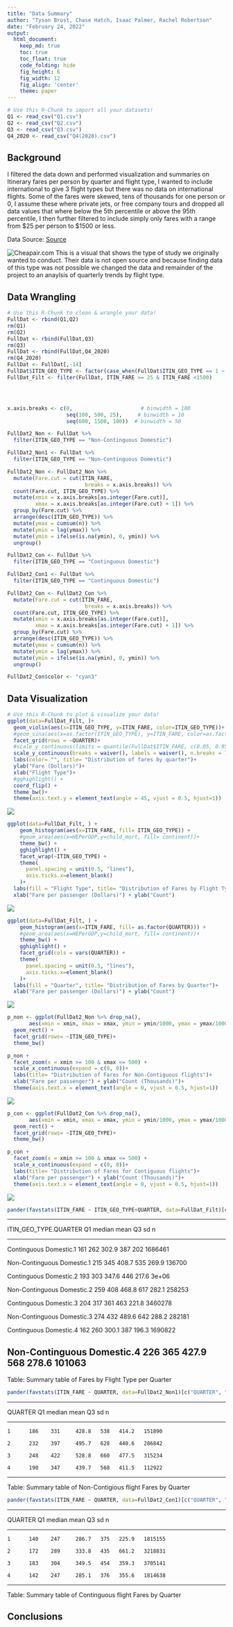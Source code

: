```yaml
---
title: "Data Summary"
author: "Tyson Brost, Chase Hatch, Isaac Palmer, Rachel Robertson"
date: "February 24, 2022"
output:
  html_document:  
    keep_md: true
    toc: true
    toc_float: true
    code_folding: hide
    fig_height: 6
    fig_width: 12
    fig_align: 'center'
    theme: paper
---
```







```r
# Use this R-Chunk to import all your datasets!
Q1 <- read_csv("Q1.csv")
Q2 <- read_csv("Q2.csv")
Q3 <- read_csv("Q3.csv")
Q4_2020 <- read_csv("Q4(2020).csv")
```

## Background

I filtered the data down and performed visualization and summaries on Itinerary fares per person by quarter and flight type, I wanted to include international to give 3 flight types but there was no data on international flights. Some of the fares were skewed, tens of thousands for one person or 0, I assume these where private jets, or free company tours and dropped all data values that where below the 5th percentile or above the 95th percentile, I then further filtered to include simply only fares with a range from \$25 per person to \$1500 or less.

Data Source:
[Source](https://www.transtats.bts.gov/DL_SelectFields.asp?gnoyr_VQ=FKF&QO_fu146_anzr=b4vtv0%20n0q%20Qr56v0n6v10%20f748rB)

![Cheapair.com](Desired_Study.png)
This is a visual that shows the type of study we originally wanted to conduct. Their data is not open source and because finding data of this type was not possible we changed the data and remainder of the project to an anaylsis of quarterly trends by flight type.

## Data Wrangling


```r
# Use this R-Chunk to clean & wrangle your data!
FullDat <- rbind(Q1,Q2)
rm(Q1)
rm(Q2)
FullDat <- rbind(FullDat,Q3)
rm(Q3)
FullDat <- rbind(FullDat,Q4_2020)
rm(Q4_2020)
FullDat <- FullDat[,-14]
FullDat$ITIN_GEO_TYPE <- factor(case_when(FullDat$ITIN_GEO_TYPE == 1 ~ "Non-Continguous Domestic", FullDat$ITIN_GEO_TYPE == 2 ~ "Continguous Domestic"))
FullDat_Filt <- filter(FullDat, ITIN_FARE >= 25 & ITIN_FARE <1500)




x.axis.breaks <- c(0,                      # binwidth = 100
                   seq(100, 500, 25),     # binwidth = 10
                   seq(600, 1500, 100))  # binwidth = 50

FullDat2_Non <- FullDat %>%
  filter(ITIN_GEO_TYPE == "Non-Continguous Domestic")

FullDat2_Non1 <- FullDat %>%
  filter(ITIN_GEO_TYPE == "Non-Continguous Domestic")

FullDat2_Non <- FullDat2_Non %>%
  mutate(Fare.cut = cut(ITIN_FARE,
                         breaks = x.axis.breaks)) %>%
  count(Fare.cut, ITIN_GEO_TYPE) %>%
  mutate(xmin = x.axis.breaks[as.integer(Fare.cut)],
         xmax = x.axis.breaks[as.integer(Fare.cut) + 1]) %>%
  group_by(Fare.cut) %>%
  arrange(desc(ITIN_GEO_TYPE)) %>%
  mutate(ymax = cumsum(n)) %>%
  mutate(ymin = lag(ymax)) %>%
  mutate(ymin = ifelse(is.na(ymin), 0, ymin)) %>%
  ungroup()

FullDat2_Con <- FullDat %>%
  filter(ITIN_GEO_TYPE == "Continguous Domestic")

FullDat2_Con1 <- FullDat %>%
  filter(ITIN_GEO_TYPE == "Continguous Domestic")

FullDat2_Con <- FullDat2_Con %>%
  mutate(Fare.cut = cut(ITIN_FARE,
                         breaks = x.axis.breaks)) %>%
  count(Fare.cut, ITIN_GEO_TYPE) %>%
  mutate(xmin = x.axis.breaks[as.integer(Fare.cut)],
         xmax = x.axis.breaks[as.integer(Fare.cut) + 1]) %>%
  group_by(Fare.cut) %>%
  arrange(desc(ITIN_GEO_TYPE)) %>%
  mutate(ymax = cumsum(n)) %>%
  mutate(ymin = lag(ymax)) %>%
  mutate(ymin = ifelse(is.na(ymin), 0, ymin)) %>%
  ungroup()

FullDat2_Con$color <- "cyan3"
```

## Data Visualization


```r
# Use this R-Chunk to plot & visualize your data!
ggplot(data=FullDat_Filt, )+
  geom_violin(aes(x=ITIN_GEO_TYPE, y=ITIN_FARE, color=ITIN_GEO_TYPE))+
  #geom_sina(aes(x=as.factor(ITIN_GEO_TYPE), y=ITIN_FARE, color=as.factor(ITIN_GEO_TYPE)),alpha=0.15)+
  facet_grid(rows = ~QUARTER)+
  #scale_y_continuous(limits = quantile(FullDat$ITIN_FARE, c(0.05, 0.95)))+
  scale_y_continuous(breaks = waiver(), labels = waiver(), n.breaks = 7)+
  labs(color= "", title= "Distribution of fares by quarter")+ 
  ylab("Fare (Dollars)")+
  xlab("Flight Type")+
  #gghighlight() +
  coord_flip() +
  theme_bw()+
  theme(axis.text.y = element_text(angle = 45, vjust = 0.5, hjust=1))
```

![](DataSummary_files/figure-html/plot_data-1.png)<!-- -->



```r
ggplot(data=FullDat_Filt, ) +
    geom_histogram(aes(x=ITIN_FARE, fill= ITIN_GEO_TYPE)) +
    #geom_area(aes(x=HEPerGDP,y=child_mort, fill= continent))+
    theme_bw() +
    gghighlight() +
    facet_wrap(~ITIN_GEO_TYPE) +
    theme(
      panel.spacing = unit(0.5, "lines"),
      axis.ticks.x=element_blank()
    )+ 
  labs(fill = "Flight Type", title= "Distribution of Fares by Flight Type")+ 
  xlab("Fare per passenger (Dollars)") + ylab("Count")
```

![](DataSummary_files/figure-html/unnamed-chunk-2-1.png)<!-- -->


```r
ggplot(data=FullDat_Filt, ) +
    geom_histogram(aes(x=ITIN_FARE, fill= as.factor(QUARTER))) +
    #geom_area(aes(x=HEPerGDP,y=child_mort, fill= continent))+
    theme_bw() +
    gghighlight() +
    facet_grid(cols = vars(QUARTER)) +
    theme(
      panel.spacing = unit(0.5, "lines"),
      axis.ticks.x=element_blank()
    )+ 
  labs(fill = "Quarter", title= "Distribution of Fares by Quarter")+ 
  xlab("Fare per passenger (Dollars)") + ylab("Count")
```

![](DataSummary_files/figure-html/unnamed-chunk-3-1.png)<!-- -->


```r
p_non <- ggplot(FullDat2_Non %>% drop_na(),
       aes(xmin = xmin, xmax = xmax, ymin = ymin/1000, ymax = ymax/1000)) +
  geom_rect() +
  facet_grid(rows= ~ITIN_GEO_TYPE)+
  theme_bw()

p_non + 
  facet_zoom(x = xmin >= 100 & xmax <= 500) +
  scale_x_continuous(expand = c(0, 0))+
  labs(title= "Distribution of Fares for Non-Contiguous flights")+ 
  xlab("Fare per passenger") + ylab("Count (Thousands)")+
  theme(axis.text.x = element_text(angle = 0, vjust = 0.5, hjust=1))
```

![](DataSummary_files/figure-html/unnamed-chunk-4-1.png)<!-- -->


```r
p_con <- ggplot(FullDat2_Con %>% drop_na(),
       aes(xmin = xmin, xmax = xmax, ymin = ymin/1000, ymax = ymax/1000)) +
  geom_rect() +
  facet_grid(rows= ~ITIN_GEO_TYPE)+
  theme_bw()

p_con + 
  facet_zoom(x = xmin >= 100 & xmax <= 500) +
  scale_x_continuous(expand = c(0, 0))+
  labs(title= "Distribution of Fares for Contiguous flights")+ 
  xlab("Fare per passenger") + ylab("Count (Thousands)")+
  theme(axis.text.x = element_text(angle = 0, vjust = 0.5, hjust=1))
```

![](DataSummary_files/figure-html/unnamed-chunk-5-1.png)<!-- -->



```r
pander(favstats(ITIN_FARE ~ ITIN_GEO_TYPE+QUARTER, data=FullDat_Filt)[c("ITIN_GEO_TYPE.QUARTER", "Q1","median", "mean","Q3", "sd","n")], caption= "Summary table of Fares by Flight Type per Quarter")
```


---------------------------------------------------------------------------
   ITIN_GEO_TYPE.QUARTER      Q1    median   mean    Q3     sd        n    
---------------------------- ----- -------- ------- ----- ------- ---------
   Continguous Domestic.1     161    262     302.9   387    202    1686461 

 Non-Continguous Domestic.1   215    345     408.7   535   269.9   136700  

   Continguous Domestic.2     193    303     347.6   446   217.6    3e+06  

 Non-Continguous Domestic.2   259    408     468.8   617   282.1   258253  

   Continguous Domestic.3     204    317      361    463   221.8   3460278 

 Non-Continguous Domestic.3   274    432     489.6   642   288.2   282181  

   Continguous Domestic.4     162    260     300.1   387   196.3   1690822 

 Non-Continguous Domestic.4   226    365     427.9   568   278.6   101063  
---------------------------------------------------------------------------

Table: Summary table of Fares by Flight Type per Quarter



```r
pander(favstats(ITIN_FARE ~ QUARTER, data=FullDat2_Non1)[c("QUARTER", "Q1","median", "mean","Q3", "sd","n")], caption= "Summary table of Non-Contigious flight Fares by Quarter")
```


-------------------------------------------------------
 QUARTER   Q1    median   mean    Q3     sd       n    
--------- ----- -------- ------- ----- ------- --------
    1      186    331     428.8   538   414.2   151890 

    2      232    397     495.7   628   440.6   286842 

    3      248    422     528.8   660   477.5   315234 

    4      190    347     439.7   568   411.5   112922 
-------------------------------------------------------

Table: Summary table of Non-Contigious flight Fares by Quarter



```r
pander(favstats(ITIN_FARE ~ QUARTER, data=FullDat2_Con1)[c("QUARTER", "Q1","median", "mean","Q3", "sd","n")], caption= "Summary table of Continguous flight Fares by Quarter")
```


--------------------------------------------------------
 QUARTER   Q1    median   mean    Q3     sd        n    
--------- ----- -------- ------- ----- ------- ---------
    1      140    247     286.7   375   225.9   1815155 

    2      172    289     333.8   435   661.2   3218831 

    3      183    304     349.5   454   359.3   3705141 

    4      142    247     285.1   376   355.6   1814638 
--------------------------------------------------------

Table: Summary table of Continguous flight Fares by Quarter


## Conclusions
